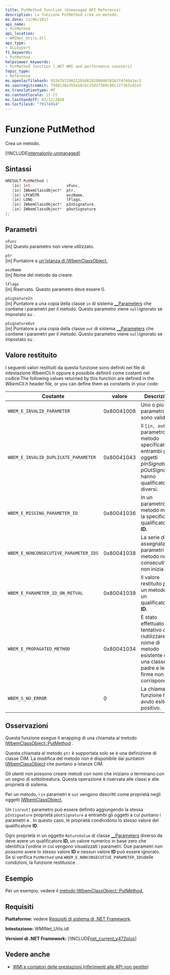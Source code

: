 ```yaml
---
title: PutMethod function (Unmanaged API Reference)
description: La funzione PutMethod crea un metodo.
ms.date: 11/06/2017
api_name:
- PutMethod
api_location:
- WMINet_Utils.dll
api_type:
- DLLExport
f1_keywords:
- PutMethod
helpviewer_keywords:
- PutMethod function [.NET WMI and performance counters]
topic_type:
- Reference
ms.openlocfilehash: 93347b7290211b5d62829604678261fdf4da1ec3
ms.sourcegitcommit: 7588136e355e10cbc2582f389c90c127363c02a5
ms.translationtype: MT
ms.contentlocale: it-IT
ms.lasthandoff: 03/12/2020
ms.locfileid: "79174914"
---
```

# <a name="putmethod-function"></a>Funzione PutMethod
Crea un metodo.

[!INCLUDE[internalonly-unmanaged](../../../../includes/internalonly-unmanaged.md)]

## <a name="syntax"></a>Sintassi  
  
```cpp  
HRESULT PutMethod (
   [in] int                vFunc,
   [in] IWbemClassObject*  ptr,
   [in] LPCWSTR            wszName,
   [in] LONG               lFlags,
   [in] IWbemClassObject*  pInSignature,
   [in] IWbemClassObject*  pOutSignature
);
```  

## <a name="parameters"></a>Parametri

`vFunc`  
[in] Questo parametro non viene utilizzato.

`ptr`  
[in] Puntatore a [un'istanza di IWbemClassObject.](/windows/desktop/api/wbemcli/nn-wbemcli-iwbemclassobject)

`wszName`  
[in] Nome del metodo da creare.

`lFlags`  
[in] Riservato. Questo parametro deve essere 0.

`pSignatureIn`  
[in] Puntatore a una copia della classe `in` di sistema [__Parameters](/windows/desktop/WmiSdk/--parameters) che contiene i parametri per il metodo. Questo parametro viene `null`ignorato se impostato su .  

`pSignatureOut`  
[in]  Puntatore a una copia della classe `out` di sistema [__Parameters](/windows/desktop/WmiSdk/--parameters) che contiene i parametri per il metodo. Questo parametro viene `null`ignorato se impostato su .

## <a name="return-value"></a>Valore restituito

I seguenti valori restituiti da questa funzione sono definiti nel file di intestazione WbemCli.h oppure è possibile definirli come costanti nel codice:The following values returned by this function are defined in the *WbemCli.h* header file, or you can define them as constants in your code:

|Costante  |valore  |Descrizione  |
|---------|---------|---------|
| `WBEM_E_INVALID_PARAMETER` | 0x80041008 | Uno o più parametri non sono validi. |
| `WBEM_E_INVALID_DUPLICATE_PARAMETER` | 0x80041043 | Il `[in, out]` parametro del metodo specificato in entrambi gli oggetti *pInSignature* e *pOutSignature* hanno qualificatori diversi.
| `WBEM_E_MISSING_PARAMETER_ID` | 0x80041036 | In un parametro del metodo manca la specifica del qualificatore **DI ID.** |
| `WBEM_E_NONCONSECUTIVE_PARAMETER_IDS` | 0x80041038 | La serie di ID assegnata ai parametri del metodo non è consecutiva o non inizia da 0. |
| `WBEM_E_PARAMETER_ID_ON_RETVAL` | 0x80041039 | Il valore restituito per un metodo ha un qualificatore **di ID.** |
| `WBEM_E_PROPAGATED_METHOD` | 0x80041034 | È stato effettuato un tentativo di riutilizzare un nome di metodo esistente da una classe padre e le firme non corrispondono. |
| `WBEM_S_NO_ERROR` | 0 | La chiamata di funzione ha avuto esito positivo. |
  
## <a name="remarks"></a>Osservazioni

Questa funzione esegue il wrapping di una chiamata al metodo [IWbemClassObject::PutMethod](/windows/desktop/api/wbemcli/nf-wbemcli-iwbemclassobject-putmethod) .

Questa chiamata al metodo `ptr` è supportata solo se è una definizione di classe CIM. La modifica del metodo non è disponibile dai puntatori [IWbemClassObject](/windows/desktop/api/wbemcli/nn-wbemcli-iwbemclassobject) che puntano a istanze CIM.

Gli utenti non possono creare metodi con nomi che iniziano o terminano con un segno di sottolineatura. Questa operazione è riservata alle classi e alle proprietà di sistema.

Per un metodo, i `in` parametri e `out` vengono descritti come proprietà negli oggetti [IWbemClassObject.](/windows/desktop/api/wbemcli/nn-wbemcli-iwbemclassobject)

Un `[in/out]` parametro può essere definito aggiungendo la stessa `pInSignature` proprietà `pOutSignature` a entrambi gli oggetti a cui puntano i parametri e . In questo caso, le proprietà condividono lo stesso valore del qualificatore **ID.**

Ogni proprietà in un oggetto `ReturnValue` di classe [__Parameters](/windows/desktop/WmiSdk/--parameters) diverso da deve avere un qualificatore **ID,** un valore numerico in base zero che identifica l'ordine in cui vengono visualizzati i parametri. Due parametri non possono avere lo stesso valore **ID** e nessun valore **ID** può essere ignorato. Se si verifica `PutMethod` una `WBEM_E_NONCONSECUTIVE_PARAMETER_IDS`delle condizioni, la funzione restituisce .

## <a name="example"></a>Esempio

Per un esempio, vedere il [metodo IWbemClassObject::PutMethod.](/windows/desktop/api/wbemcli/nf-wbemcli-iwbemclassobject-putmethod)

## <a name="requirements"></a>Requisiti  
 **Piattaforme:** vedere [Requisiti di sistema di .NET Framework](../../get-started/system-requirements.md).  
  
 **Intestazione:** WMINet_Utils.idl  
  
 **Versioni di .NET Framework:** [!INCLUDE[net_current_v472plus](../../../../includes/net-current-v472plus.md)]  
  
## <a name="see-also"></a>Vedere anche

- [WMI e contatori delle prestazioni (riferimenti alle API non gestite)](index.md)
